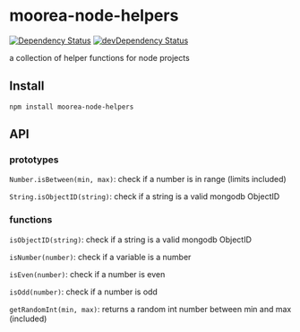 # moorea-node-helpers

[![Dependency Status](https://david-dm.org/pdesterlich/moorea-node-helpers.svg?theme=shields.io)](https://david-dm.org/pdesterlich/moorea-node-helpers) [![devDependency Status](https://david-dm.org/pdesterlich/moorea-node-helpers/dev-status.svg?theme=shields.io)](https://david-dm.org/pdesterlich/moorea-node-helpers#info=devDependencies)

a collection of helper functions for node projects

## Install

`npm install moorea-node-helpers`

## API

### prototypes

`Number.isBetween(min, max)`: check if a number is in range (limits included)

`String.isObjectID(string)`: check if a string is a valid mongodb ObjectID

### functions

`isObjectID(string)`: check if a string is a valid mongodb ObjectID

`isNumber(number)`: check if a variable is a number

`isEven(number)`: check if a number is even

`isOdd(number)`: check if a number is odd

`getRandomInt(min, max)`: returns a random int number between min and max (included)
